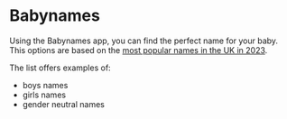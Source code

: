 # Babynames

Using the Babynames app, you can find the perfect name for your baby. This options are based on the [most popular names in the UK in 2023](https://www.thebump.com/b/british-baby-names).

The list offers examples of: 
+ boys names
+ girls names
+ gender neutral names
